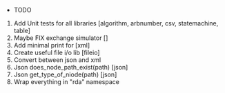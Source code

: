 * TODO

1) Add Unit tests for all libraries			[algorithm, arbnumber, csv, statemachine, table]
2) Maybe FIX exchange simulator				[]
3) Add minimal print for					[xml]
4) Create useful file i/o lib				[fileio]
5) Convert between json and xml
6) Json does_node_path_exist(path)			[json]
7) Json get_type_of_niode(path)				[json]
8) Wrap everything in "rda" namespace

